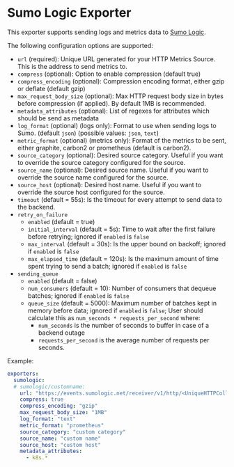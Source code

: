# Sumo Logic Exporter

This exporter supports sending logs and metrics data to [Sumo Logic](https://www.sumologic.com/).

The following configuration options are supported:

- `url` (required): Unique URL generated for your HTTP Metrics Source. This is the address to send metrics to.
- `compress` (optional): Option to enable compression (default true)
- `compress_encoding` (optional): Compression encoding format, either gzip or deflate (default gzip)
- `max_request_body_size` (optional): Max HTTP request body size in bytes before compression (if applied). By default 1MB is recommended.
- `metadata_attributes` (optional): List of regexes for attributes which should be send as metadata
- `log_format` (optional) (logs only): Format to use when sending logs to Sumo. (default `json`) (possible values: `json`, `text`)
- `metric_format` (optional) (metrics only): Format of the metrics to be sent, either graphite, carbon2 or prometheus (default is carbon2).
- `source_category` (optional): Desired source category. Useful if you want to override the source category configured for the source.
- `source_name` (optional): Desired source name. Useful if you want to override the source name configured for the source.
- `source_host` (optional): Desired host name. Useful if you want to override the source host configured for the source.
- `timeout` (default = 55s): Is the timeout for every attempt to send data to the backend.
- `retry_on_failure`
  - `enabled` (default = true)
  - `initial_interval` (default = 5s): Time to wait after the first failure before retrying; ignored if `enabled` is `false`
  - `max_interval` (default = 30s): Is the upper bound on backoff; ignored if `enabled` is `false`
  - `max_elapsed_time` (default = 120s): Is the maximum amount of time spent trying to send a batch; ignored if `enabled` is `false`
- `sending_queue`
  - `enabled` (default = false)
  - `num_consumers` (default = 10): Number of consumers that dequeue batches; ignored if `enabled` is `false`
  - `queue_size` (default = 5000): Maximum number of batches kept in memory before data; ignored if `enabled` is `false`;
  User should calculate this as `num_seconds * requests_per_second` where:
    - `num_seconds` is the number of seconds to buffer in case of a backend outage
    - `requests_per_second` is the average number of requests per seconds.

Example:

```yaml
exporters:
  sumologic:
  # sumologic/customname:
    url: "https://events.sumologic.net/receiver/v1/http/<UniqueHTTPCollectorCode>"
    compress: true
    compress_encoding: "gzip"
    max_request_body_size: "1MB"
    log_format: "text"
    metric_format: "prometheus"
    source_category: "custom category"
    source_name: "custom name"
    source_host: "custom host"
    metadata_attributes:
      - k8s.*
```
